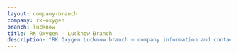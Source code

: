 ```yaml
---
layout: company-branch
company: rk-oxygen
branch: lucknow
title: RK Oxygen - Lucknow Branch
description: "RK Oxygen Lucknow branch — company information and contacts."
---
```

